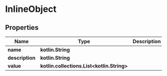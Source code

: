 
# InlineObject

## Properties
Name | Type | Description | Notes
------------ | ------------- | ------------- | -------------
**name** | **kotlin.String** |  |  [optional]
**description** | **kotlin.String** |  |  [optional]
**value** | **kotlin.collections.List&lt;kotlin.String&gt;** |  |  [optional]



